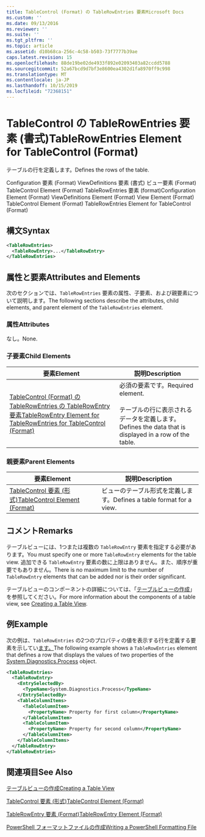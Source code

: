 ```yaml
---
title: TableControl (Format) の TableRowEntries 要素Microsoft Docs
ms.custom: ''
ms.date: 09/13/2016
ms.reviewer: ''
ms.suite: ''
ms.tgt_pltfrm: ''
ms.topic: article
ms.assetid: d10b68ca-256c-4c58-b503-73f7777b39ae
caps.latest.revision: 15
ms.openlocfilehash: 88de19be02de4933f892e02093403a82ccdd5788
ms.sourcegitcommit: 52a67bcd9d7bf3e8600ea4302d1fa8970ff9c998
ms.translationtype: MT
ms.contentlocale: ja-JP
ms.lasthandoff: 10/15/2019
ms.locfileid: "72368151"
---
```

# <a name="tablerowentries-element-for-tablecontrol-format"></a><span data-ttu-id="5fb4d-102">TableControl の TableRowEntries 要素 (書式)</span><span class="sxs-lookup"><span data-stu-id="5fb4d-102">TableRowEntries Element for TableControl (Format)</span></span>

<span data-ttu-id="5fb4d-103">テーブルの行を定義します。</span><span class="sxs-lookup"><span data-stu-id="5fb4d-103">Defines the rows of the table.</span></span>

<span data-ttu-id="5fb4d-104">Configuration 要素 (Format) ViewDefinitions 要素 (書式) ビュー要素 (Format) TableControl Element (Format) TableRowEntries 要素 (format)</span><span class="sxs-lookup"><span data-stu-id="5fb4d-104">Configuration Element (Format) ViewDefinitions Element (Format) View Element (Format) TableControl Element (Format) TableRowEntries Element for TableControl (Format)</span></span>

## <a name="syntax"></a><span data-ttu-id="5fb4d-105">構文</span><span class="sxs-lookup"><span data-stu-id="5fb4d-105">Syntax</span></span>

```xml
<TableRowEntries>
  <TableRowEntry>...</TableRowEntry>
</TableRowEntries>
```

## <a name="attributes-and-elements"></a><span data-ttu-id="5fb4d-106">属性と要素</span><span class="sxs-lookup"><span data-stu-id="5fb4d-106">Attributes and Elements</span></span>

<span data-ttu-id="5fb4d-107">次のセクションでは、`TableRowEntries` 要素の属性、子要素、および親要素について説明します。</span><span class="sxs-lookup"><span data-stu-id="5fb4d-107">The following sections describe the attributes, child elements, and parent element of the `TableRowEntries` element.</span></span>

### <a name="attributes"></a><span data-ttu-id="5fb4d-108">属性</span><span class="sxs-lookup"><span data-stu-id="5fb4d-108">Attributes</span></span>

<span data-ttu-id="5fb4d-109">なし。</span><span class="sxs-lookup"><span data-stu-id="5fb4d-109">None.</span></span>

### <a name="child-elements"></a><span data-ttu-id="5fb4d-110">子要素</span><span class="sxs-lookup"><span data-stu-id="5fb4d-110">Child Elements</span></span>

|<span data-ttu-id="5fb4d-111">要素</span><span class="sxs-lookup"><span data-stu-id="5fb4d-111">Element</span></span>|<span data-ttu-id="5fb4d-112">説明</span><span class="sxs-lookup"><span data-stu-id="5fb4d-112">Description</span></span>|
|-------------|-----------------|
|[<span data-ttu-id="5fb4d-113">TableControl (Format) の TableRowEntries の TableRowEntry 要素</span><span class="sxs-lookup"><span data-stu-id="5fb4d-113">TableRowEntry Element for TableRowEntries for TableControl (Format)</span></span>](./tablerowentry-element-for-tablerowentries-for-tablecontrol-format.md)|<span data-ttu-id="5fb4d-114">必須の要素です。</span><span class="sxs-lookup"><span data-stu-id="5fb4d-114">Required element.</span></span><br /><br /> <span data-ttu-id="5fb4d-115">テーブルの行に表示されるデータを定義します。</span><span class="sxs-lookup"><span data-stu-id="5fb4d-115">Defines the data that is displayed in a row of the table.</span></span>|

### <a name="parent-elements"></a><span data-ttu-id="5fb4d-116">親要素</span><span class="sxs-lookup"><span data-stu-id="5fb4d-116">Parent Elements</span></span>

|<span data-ttu-id="5fb4d-117">要素</span><span class="sxs-lookup"><span data-stu-id="5fb4d-117">Element</span></span>|<span data-ttu-id="5fb4d-118">説明</span><span class="sxs-lookup"><span data-stu-id="5fb4d-118">Description</span></span>|
|-------------|-----------------|
|[<span data-ttu-id="5fb4d-119">TableControl 要素 (形式)</span><span class="sxs-lookup"><span data-stu-id="5fb4d-119">TableControl Element (Format)</span></span>](./tablecontrol-element-format.md)|<span data-ttu-id="5fb4d-120">ビューのテーブル形式を定義します。</span><span class="sxs-lookup"><span data-stu-id="5fb4d-120">Defines a table format for a view.</span></span>|

## <a name="remarks"></a><span data-ttu-id="5fb4d-121">コメント</span><span class="sxs-lookup"><span data-stu-id="5fb4d-121">Remarks</span></span>

<span data-ttu-id="5fb4d-122">テーブルビューには、1つまたは複数の `TableRowEntry` 要素を指定する必要があります。</span><span class="sxs-lookup"><span data-stu-id="5fb4d-122">You must specify one or more `TableRowEntry` elements for the table view.</span></span> <span data-ttu-id="5fb4d-123">追加できる `TableRowEntry` 要素の数に上限はありません。また、順序が重要でもありません。</span><span class="sxs-lookup"><span data-stu-id="5fb4d-123">There is no maximum limit to the number of `TableRowEntry` elements that can be added nor is their order significant.</span></span>

<span data-ttu-id="5fb4d-124">テーブルビューのコンポーネントの詳細については、「[テーブルビューの作成](./creating-a-table-view.md)」を参照してください。</span><span class="sxs-lookup"><span data-stu-id="5fb4d-124">For more information about the components of a table view, see [Creating a Table View](./creating-a-table-view.md).</span></span>

## <a name="example"></a><span data-ttu-id="5fb4d-125">例</span><span class="sxs-lookup"><span data-stu-id="5fb4d-125">Example</span></span>

<span data-ttu-id="5fb4d-126">次の例は、`TableRowEntries` の2つのプロパティの値を表示する行を定義する要素を示してい[ます。](/dotnet/api/System.Diagnostics.Process)</span><span class="sxs-lookup"><span data-stu-id="5fb4d-126">The following example shows a `TableRowEntries` element that defines a row that displays the values of two properties of the [System.Diagnostics.Process](/dotnet/api/System.Diagnostics.Process) object.</span></span>

```xml
<TableRowEntries>
  <TableRowEntry>
    <EntrySelectedBy>
      <TypeName>System.Diagnostics.Process</TypeName>
    </EntrySelectedBy>
    <TableColumnItems>
      <TableColumnItem>
        <PropertyName> Property for first column</PropertyName>
      </TableColumnItem>
      <TableColumnItem>
        <PropertyName> Property for second column</PropertyName>
      </TableColumnItem>
    </TableColumnItems>
  </TableRowEntry>
</TableRowEntries>

```

## <a name="see-also"></a><span data-ttu-id="5fb4d-127">関連項目</span><span class="sxs-lookup"><span data-stu-id="5fb4d-127">See Also</span></span>

[<span data-ttu-id="5fb4d-128">テーブルビューの作成</span><span class="sxs-lookup"><span data-stu-id="5fb4d-128">Creating a Table View</span></span>](./creating-a-table-view.md)

[<span data-ttu-id="5fb4d-129">TableControl 要素 (形式)</span><span class="sxs-lookup"><span data-stu-id="5fb4d-129">TableControl Element (Format)</span></span>](./tablecontrol-element-format.md)

[<span data-ttu-id="5fb4d-130">TableRowEntry 要素 (Format)</span><span class="sxs-lookup"><span data-stu-id="5fb4d-130">TableRowEntry Element (Format)</span></span>](./tablerowentry-element-for-tablerowentries-for-tablecontrol-format.md)

[<span data-ttu-id="5fb4d-131">PowerShell フォーマットファイルの作成</span><span class="sxs-lookup"><span data-stu-id="5fb4d-131">Writing a PowerShell Formatting File</span></span>](./writing-a-powershell-formatting-file.md)
